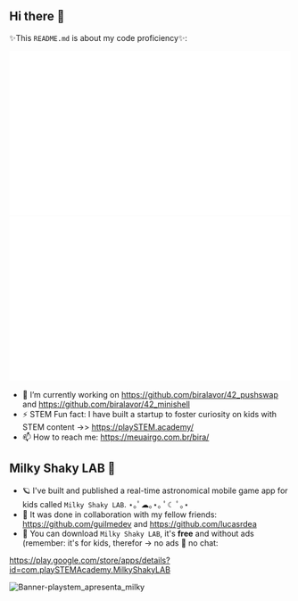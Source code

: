 ## Hi there 👋
✨This `README.md` is about my code proficiency✨:

[![status](https://raw.githubusercontent.com/biralavor/github-stats-transparent/output/generated/overview.svg)](#)
[![languages](https://raw.githubusercontent.com/biralavor/github-stats-transparent/output/generated/languages.svg)](#)



- 🔭 I’m currently working on https://github.com/biralavor/42_pushswap and https://github.com/biralavor/42_minishell
- ⚡ STEM Fun fact: I have built a startup to foster curiosity on kids with STEM content ->> https://playSTEM.academy/
- 📫 How to reach me: https://meuairgo.com.br/bira/

## Milky Shaky LAB 💫
- 🪐 I've built and published a real-time astronomical mobile game app for kids called `Milky Shaky LAB`. ⋆｡ﾟ☁︎｡⋆｡ ﾟ☾ ﾟ｡⋆
- 👯 It was done in collaboration with my fellow friends: https://github.com/guilmedev and https://github.com/lucasrdea
- 📲 You can download `Milky Shaky LAB`, it's **free** and without ads (remember: it's for kids, therefor -> no ads 🚫 no chat:

https://play.google.com/store/apps/details?id=com.playSTEMAcademy.MilkyShakyLAB

![[Banner-playstem_apresenta_milky](https://play.google.com/store/apps/details?id=com.playSTEMAcademy.MilkyShakyLAB)](https://github.com/biralavor/biralavor/assets/80487147/442aba5b-fee5-4999-9978-936856a7748c)


<!--
- 🌱 I’m currently learning ...
- 👯 I’m looking to collaborate on ...
- 🤔 I’m looking for help with ...
- 💬 Ask me about ...
- 😄 Pronouns: ...
 ...
-->
